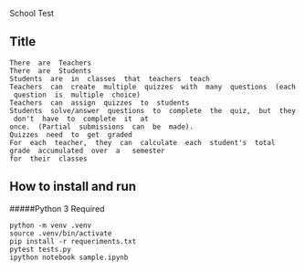 School Test

## Title 
    
    
    There​ ​ are​ ​ Teachers
    There​ ​ are​ ​ Students
    Students​ ​ are​ ​ in​ ​ classes​ ​ that​ ​ teachers​ ​ teach
    Teachers​ ​ can​ ​ create​ ​ multiple​ ​ quizzes​ ​ with​ ​ many​ ​ questions​ ​ (each​ ​ question​ ​ is​ ​ multiple​ ​ choice)
    Teachers​ ​ can​ ​ assign​ ​ quizzes​ ​ to​ ​ students
    Students​ ​ solve/answer​ ​ questions​ ​ to​ ​ complete​ ​ the​ ​ quiz,​ ​ but​ ​ they​ ​ don't​ ​ have​ ​ to​ ​ complete​ ​ it​ ​ at
    once.​ ​ (Partial​ ​ submissions​ ​ can​ ​ be​ ​ made).
    Quizzes​ ​ need​ ​ to​ ​ get​ ​ graded
    For​ ​ each​ ​ teacher,​ ​ they​ ​ can​ ​ calculate​ ​ each​ ​ student's​ ​ total​ ​ grade​ ​ accumulated​ ​ over​ ​ a ​ ​ semester
    for​ ​ their​ ​ classes
    
    
## How to install and run

#####Python 3 Required

    python -m venv .venv
    source .venv/bin/activate
    pip install -r requeriments.txt
    pytest tests.py
    ipython notebook sample.ipynb
    
    
    
    